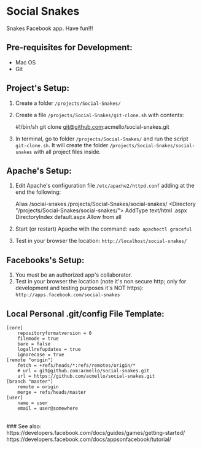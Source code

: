 Social Snakes
=============
Snakes Facebook app. Have fun!!!


Pre-requisites for Development:
-------------------------------
- Mac OS<br>
- Git<br>

Project's Setup:
----------------
1) Create a folder `/projects/Social-Snakes/`<br>
2) Create a file `/projects/Social-Snakes/git-clone.sh` with contents:

    #!/bin/sh
    git clone git@github.com:acmello/social-snakes.git

3) In terminal, go to folder `/projects/Social-Snakes/` and run the script `git-clone.sh`. It will create the folder `/projects/Social-Snakes/social-snakes` with all project files inside.<br>

Apache's Setup:
---------------
1) Edit Apache's configuration file `/etc/apache2/httpd.conf` adding at the end the following:<br>

    Alias /social-snakes /projects/Social-Snakes/social-snakes/
    <Directory "/projects/Social-Snakes/social-snakes/">
        <IfModule mime_module>
            AddType text/html .aspx
        </IfModule><br>
        DirectoryIndex default.aspx
        Allow from all
    </Directory>

2) Start (or restart) Apache with the command: `sudo apachectl graceful`<br>
3) Test in your browser the location: `http://localhost/social-snakes/`<br>

Facebooks's Setup:
------------------
1) You must be an authorized app's collaborator.<br>
2) Test in your browser the location (note it's non secure http; only for development and testing purposes it's NOT https): `http://apps.facebook.com/social-snakes`<br>

Local Personal .git/config File Template:
-----------------------------------------
    
    [core]
        repositoryformatversion = 0
        filemode = true
        bare = false
        logallrefupdates = true
        ignorecase = true
    [remote "origin"]
        fetch = +refs/heads/*:refs/remotes/origin/*
        # url = git@github.com:acmello/social-snakes.git
        url = https://github.com/acmello/social-snakes.git
    [branch "master"]
        remote = origin
        merge = refs/heads/master
    [user]
        name = user
        email = user@somewhere

<br>
### See also:<br>
https://developers.facebook.com/docs/guides/games/getting-started/<br>
https://developers.facebook.com/docs/appsonfacebook/tutorial/<br>